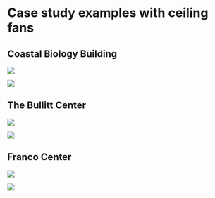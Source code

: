 # Case study examples with ceiling fans

## Coastal Biology Building

![](<../.gitbook/assets/0 (12).png>)



![](<../.gitbook/assets/1 (16).png>)



## The Bullitt Center

![](<../.gitbook/assets/2 (7).png>)



![](<../.gitbook/assets/3 (9).png>)



## Franco Center

![](<../.gitbook/assets/4 (6).png>)



![](<../.gitbook/assets/5 (10).png>)
